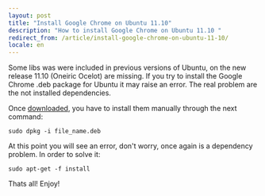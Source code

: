 ```yaml
---
layout: post
title: "Install Google Chrome on Ubuntu 11.10"
description: "How to install Google Chrome on Ubuntu 11.10 "
redirect_from: /article/install-google-chrome-on-ubuntu-11-10/
locale: en
---
```


Some libs was were included in previous versions of Ubuntu, on the new release 11.10 (Oneiric Ocelot) are missing. If you try to install the Google Chrome .deb package for Ubuntu it may raise an error. The real problem are the not installed dependencies.

Once <a href="http://www.google.com/chrome/eula.html">downloaded</a>, you have to install them manually through the next command:

    sudo dpkg -i file_name.deb

At this point you will see an error, don't worry, once again is a dependency problem. In order to solve it:

    sudo apt-get -f install

Thats all! Enjoy!
